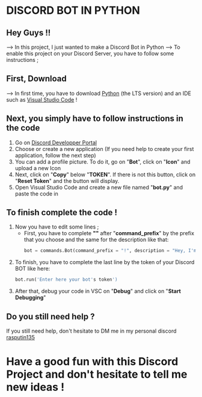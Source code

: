 # DISCORD BOT IN PYTHON


## Hey Guys !!

--> In this project, I just wanted to make a Discord Bot in Python
--> To enable this project on your Discord Server, you have to follow some instructions ;
        
## First, Download

--> In first time, you have to download [Python](https://www.python.org/downloads/) (the LTS version) and an IDE such as [Visual Studio Code](https://code.visualstudio.com/download) ! 


## Next, you simply have to follow instructions in the code
  
  1. Go on [Discord Developper Portal](https://discord.com/developers/applications)
  2. Choose or create a new application (If you need help to create your first application, follow the next step)
  3. You can add a profile picture. To do it, go on "**Bot**", click on "**Icon**" and upload a new Icon
  4. Next, click on "**Copy**" below "**TOKEN**". If there is not this button, click on "**Reset Token**" and the button will display.
  5. Open Visual Studio Code and create a new file named "**bot.py**" and paste the code in

## To finish complete the code !

  1. Now you have to edit some lines ;
        - First, you have to complete **""** after "**command_prefix**" by the prefix that you choose and the same for the description like that:
          ```python
          bot = commands.Bot(command_prefix = "!", description = "Hey, I'm a new Discord BOT !"
          ```
  2. To finish, you have to complete the last line by the token of your Discord BOT like here:
     ```python
     bot.run('Enter here your bot's token')
     ```
  3. After that, debug your code in VSC on "**Debug**" and click on "**Start Debugging**"

## Do you still need help ?
If you still need help, don't hesitate to DM me in my personal discord [rasputin135](discord://-/users/490627367526465558)
      
# Have a good fun with this Discord Project and don't hesitate to tell me new ideas !
